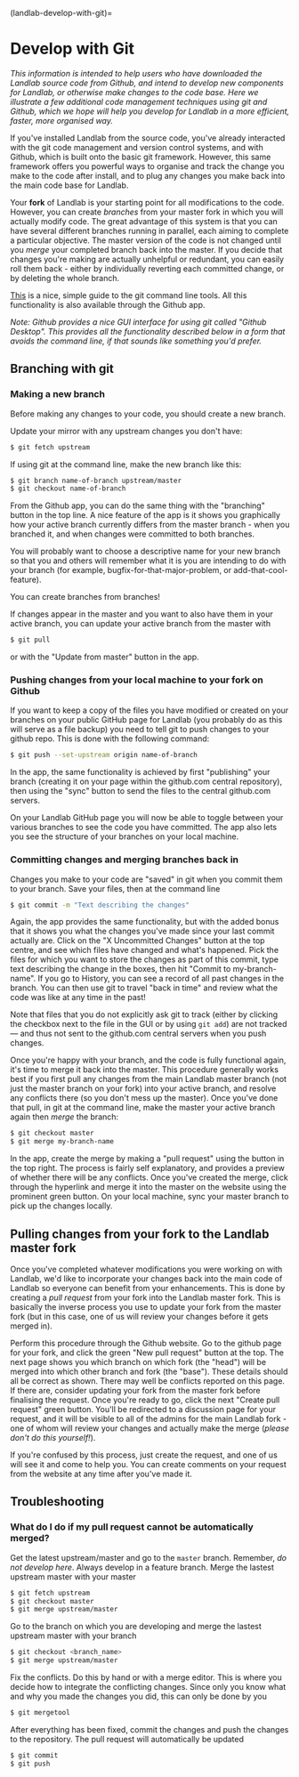 (landlab-develop-with-git)=

# Develop with Git

*This information is intended to help users who have downloaded the
Landlab source code from Github, and intend to develop new components for
Landlab, or otherwise make changes to the code base. Here we illustrate
a few additional code management techniques using git and Github, which
we hope will help you develop for Landlab in a more efficient, faster,
more organised way.*

If you've installed Landlab from the source code, you've already
interacted with the git code management and version control systems, and
with Github, which is built onto the basic git framework. However, this
same framework offers you powerful ways to organise and track the change
you make to the code after install, and to plug any changes you make
back into the main code base for Landlab.

Your **fork** of Landlab is your starting point for all modifications to
the code. However, you can create *branches* from your master fork in
which you will actually modify code. The great advantage of this system
is that you can have several different branches running in parallel,
each aiming to complete a particular objective. The master version of
the code is not changed until you *merge* your completed branch back
into the master. If you decide that changes you're making are actually
unhelpful or redundant, you can easily roll them back - either by
individually reverting each committed change, or by deleting the whole
branch.

[This](http://rogerdudler.github.io/git-guide/) is a nice, simple
guide to the git command line tools. All this functionality is also
available through the Github app.

*Note: Github provides a nice GUI interface for using git called "Github
Desktop". This provides all the functionality described below in a form
that avoids the command line, if that sounds like something you'd
prefer.*

## Branching with git

### Making a new branch

Before making any changes to your code, you should create a new branch.

Update your mirror with any upstream changes you don't have:

```bash
$ git fetch upstream
```

If using git at the command line, make the new branch like this:

```bash
$ git branch name-of-branch upstream/master
$ git checkout name-of-branch
```

From the Github app, you can do the same thing with the "branching"
button in the top line. A nice feature of the app is it shows you
graphically how your active branch currently differs from the master
branch - when you branched it, and when changes were committed to both
branches.

You will probably want to choose a descriptive name for your new branch
so that you and others will remember what it is you are intending to do
with your branch (for example, bugfix-for-that-major-problem, or
add-that-cool-feature).

You can create branches from branches!

If changes appear in the master and you want to also have them in your
active branch, you can update your active branch from the master with

```bash
$ git pull
```

or with the "Update from master" button in the app.

### Pushing changes from your local machine to your fork on Github

If you want to keep a copy of the files you have modified or created on
your branches on your public GitHub page for Landlab (you probably do as
this will serve as a file backup) you need to tell git to push changes
to your github repo. This is done with the following command:

```bash
$ git push --set-upstream origin name-of-branch
```

In the app, the same functionality is achieved by first "publishing"
your branch (creating it on your page within the github.com central
repository), then using the "sync" button to send the files to the
central github.com servers.

On your Landlab GitHub page you will now be able to toggle between your
various branches to see the code you have committed. The app also lets
you see the structure of your branches on your local machine.

### Committing changes and merging branches back in

Changes you make to your code are "saved" in git when you commit them to
your branch. Save your files, then at the command line

```bash
$ git commit -m "Text describing the changes"
```

Again, the app provides the same functionality, but with the added bonus
that it shows you what the changes you've made since your last commit
actually are. Click on the "X Uncommitted Changes" button at the top
centre, and see which files have changed and what's happened. Pick the
files for which you want to store the changes as part of this commit,
type text describing the change in the boxes, then hit "Commit to
my-branch-name". If you go to History, you can see a record of all past
changes in the branch. You can then use git to travel "back in time" and
review what the code was like at any time in the past!

Note that files that you do not explicitly ask git to track (either by
clicking the checkbox next to the file in the GUI or by using
`git add`) are not tracked — and thus not sent to the github.com
central servers when you push changes.

Once you're happy with your branch, and the code is fully functional
again, it's time to merge it back into the master. This procedure
generally works best if you first pull any changes from the main Landlab
master branch (not just the master branch on your fork) into your active
branch, and resolve any conflicts there (so you don't mess up the
master).
Once you've done that pull, in git at the command line, make the master
your active branch again then *merge* the branch:

```bash
$ git checkout master
$ git merge my-branch-name
```

In the app, create the merge by making a "pull request" using the button
in the top right. The process is fairly self explanatory, and provides a
preview of whether there will be any conflicts. Once you've created the
merge, click through the hyperlink and merge it into the master on the
website using the prominent green button. On your local machine, sync
your master branch to pick up the changes locally.

## Pulling changes from your fork to the Landlab master fork

Once you've completed whatever modifications you were working on with
Landlab, we'd like to incorporate your changes back into the main code
of Landlab so everyone can benefit from your enhancements. This is done
by creating a *pull request* from your fork into the Landlab master
fork. This is basically the inverse process you use to update your fork
from the master fork
(but in this case, one of us will review your changes before it gets
merged in).

Perform this procedure through the Github website. Go to the github page
for your fork, and click the green "New pull request" button at the top.
The next page shows you which branch on which fork (the "head") will be
merged into which other branch and fork (the "base"). These details
should all be correct as shown. There may well be conflicts reported on
this page. If there are, consider
updating your fork from the master fork
before finalising the request. Once you're ready to go, click the next
"Create pull request" green button. You'll be redirected to a discussion
page for your request, and it will be visible to all of the admins for
the main Landlab fork - one of whom will review your changes and
actually make the merge (*please don't do this yourself!*).

If you're confused by this process, just create the request, and one of
us will see it and come to help you. You can create comments on your
request from the website at any time after you've made it.

## Troubleshooting

### What do I do if my pull request cannot be automatically merged?

Get the latest upstream/master and go to the `master` branch. Remember,
*do not develop here*.  Always develop in a feature branch. Merge the lastest
upstream master with your master

```bash
$ git fetch upstream
$ git checkout master
$ git merge upstream/master
```

Go to the branch on which you are developing and merge the lastest upstream
master with your branch

```bash
$ git checkout <branch_name>
$ git merge upstream/master
```

Fix the conflicts. Do this by hand or with a merge editor. This is where you
decide how to integrate the conflicting changes. Since only you know what and
why you made the changes you did, this can only be done by you

```bash
$ git mergetool
```

After everything has been fixed, commit the changes and push the changes to
the repository.  The pull request will automatically be updated

```bash
$ git commit
$ git push
```

